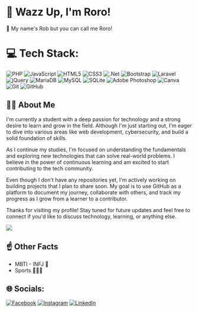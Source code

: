 
# 👻 Wazz Up, I'm Roro! 

👾 My name's Rob but you can call me Roro!



# 💻 Tech Stack:

![PHP](https://img.shields.io/badge/php-%23777BB4.svg?style=for-the-badge&logo=php&logoColor=white) 
![JavaScript](https://img.shields.io/badge/javascript-%23323330.svg?style=for-the-badge&logo=javascript&logoColor=%23F7DF1E) 
![HTML5](https://img.shields.io/badge/html5-%23E34F26.svg?style=for-the-badge&logo=html5&logoColor=white) 
![CSS3](https://img.shields.io/badge/css3-%231572B6.svg?style=for-the-badge&logo=css3&logoColor=white) 
![.Net](https://img.shields.io/badge/.NET-5C2D91?style=for-the-badge&logo=.net&logoColor=white) 
![Bootstrap](https://img.shields.io/badge/bootstrap-%238511FA.svg?style=for-the-badge&logo=bootstrap&logoColor=white) 
![Laravel](https://img.shields.io/badge/laravel-%23FF2D20.svg?style=for-the-badge&logo=laravel&logoColor=white) 
![jQuery](https://img.shields.io/badge/jquery-%230769AD.svg?style=for-the-badge&logo=jquery&logoColor=white) 
![MariaDB](https://img.shields.io/badge/MariaDB-003545?style=for-the-badge&logo=mariadb&logoColor=white) 
![MySQL](https://img.shields.io/badge/mysql-4479A1.svg?style=for-the-badge&logo=mysql&logoColor=white) 
![SQLite](https://img.shields.io/badge/sqlite-%2307405e.svg?style=for-the-badge&logo=sqlite&logoColor=white) 
![Adobe Photoshop](https://img.shields.io/badge/adobe%20photoshop-%2331A8FF.svg?style=for-the-badge&logo=adobe%20photoshop&logoColor=white) 
![Canva](https://img.shields.io/badge/Canva-%2300C4CC.svg?style=for-the-badge&logo=Canva&logoColor=white) 
![Git](https://img.shields.io/badge/git-%23F05033.svg?style=for-the-badge&logo=git&logoColor=white) 
![GitHub](https://img.shields.io/badge/github-%23121011.svg?style=for-the-badge&logo=github&logoColor=white) 



## 🤷‍♂️ About Me
I'm currently a student with a deep passion for technology and a strong desire to learn and grow in the field. Although I'm just starting out, I'm eager to dive into various areas like web development, cybersecurity,  and build a solid foundation of skills.

As I continue my studies, I'm focused on understanding the fundamentals and exploring new technologies that can solve real-world problems. I believe in the power of continuous learning and am excited to start contributing to the tech community.

Even though I don't have any repositories yet, I'm actively working on building projects that I plan to share soon. My goal is to use GitHub as a platform to document my journey, collaborate with others, and track my progress as I grow from a learner to a contributor.

Thanks for visiting my profile! Stay tuned for future updates and feel free to connect if you'd like to discuss technology, learning, or anything else.


![](https://quotes-github-readme.vercel.app/api?type=horizontal&theme=light)
## ☝️ Other Facts
 - MBTI - INFJ 🧐
 - Sports 🏓🏸🎳 
 

## 🌐 Socials:
[![Facebook](https://img.shields.io/badge/Facebook-%231877F2.svg?logo=Facebook&logoColor=white)](https://facebook.com/robmeynard) [![Instagram](https://img.shields.io/badge/Instagram-%23E4405F.svg?logo=Instagram&logoColor=white)](https://instagram.com/rowrwoh) [![LinkedIn](https://img.shields.io/badge/LinkedIn-%230077B5.svg?logo=linkedin&logoColor=white)](https://linkedin.com/in/robmeynardb) 



